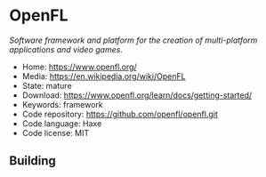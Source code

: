 # OpenFL

_Software framework and platform for the creation of multi-platform applications and video games._

- Home: https://www.openfl.org/
- Media: https://en.wikipedia.org/wiki/OpenFL
- State: mature
- Download: https://www.openfl.org/learn/docs/getting-started/
- Keywords: framework
- Code repository: https://github.com/openfl/openfl.git
- Code language: Haxe
- Code license: MIT

## Building

